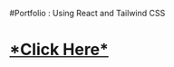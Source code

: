 #Portfolio : Using React and Tailwind CSS
<h1><a href="https://vaishnaviphirkojportfolio.netlify.app/">*Click Here*</a></h1>




























